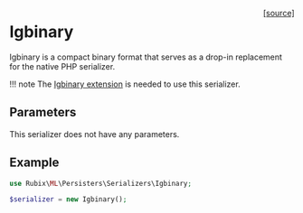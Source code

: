 <span style="float:right;"><a href="https://github.com/RubixML/ML/blob/master/src/Persisters/Serializers/Igbinary.php">[source]</a></span>

# Igbinary
Igbinary is a compact binary format that serves as a drop-in replacement for the native PHP serializer.

!!! note
    The [Igbinary extension](https://github.com/igbinary/igbinary) is needed to use this serializer.

## Parameters
This serializer does not have any parameters.

## Example
```php
use Rubix\ML\Persisters\Serializers\Igbinary;

$serializer = new Igbinary();
```
